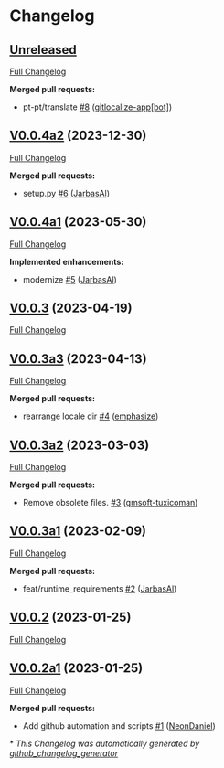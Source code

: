 # Changelog

## [Unreleased](https://github.com/OpenVoiceOS/skill-ovos-fallback-unknown/tree/HEAD)

[Full Changelog](https://github.com/OpenVoiceOS/skill-ovos-fallback-unknown/compare/V0.0.4a2...HEAD)

**Merged pull requests:**

- pt-pt/translate [\#8](https://github.com/OpenVoiceOS/skill-ovos-fallback-unknown/pull/8) ([gitlocalize-app[bot]](https://github.com/apps/gitlocalize-app))

## [V0.0.4a2](https://github.com/OpenVoiceOS/skill-ovos-fallback-unknown/tree/V0.0.4a2) (2023-12-30)

[Full Changelog](https://github.com/OpenVoiceOS/skill-ovos-fallback-unknown/compare/V0.0.4a1...V0.0.4a2)

**Merged pull requests:**

- setup.py [\#6](https://github.com/OpenVoiceOS/skill-ovos-fallback-unknown/pull/6) ([JarbasAl](https://github.com/JarbasAl))

## [V0.0.4a1](https://github.com/OpenVoiceOS/skill-ovos-fallback-unknown/tree/V0.0.4a1) (2023-05-30)

[Full Changelog](https://github.com/OpenVoiceOS/skill-ovos-fallback-unknown/compare/V0.0.3...V0.0.4a1)

**Implemented enhancements:**

- modernize [\#5](https://github.com/OpenVoiceOS/skill-ovos-fallback-unknown/pull/5) ([JarbasAl](https://github.com/JarbasAl))

## [V0.0.3](https://github.com/OpenVoiceOS/skill-ovos-fallback-unknown/tree/V0.0.3) (2023-04-19)

[Full Changelog](https://github.com/OpenVoiceOS/skill-ovos-fallback-unknown/compare/V0.0.3a3...V0.0.3)

## [V0.0.3a3](https://github.com/OpenVoiceOS/skill-ovos-fallback-unknown/tree/V0.0.3a3) (2023-04-13)

[Full Changelog](https://github.com/OpenVoiceOS/skill-ovos-fallback-unknown/compare/V0.0.3a2...V0.0.3a3)

**Merged pull requests:**

- rearrange locale dir [\#4](https://github.com/OpenVoiceOS/skill-ovos-fallback-unknown/pull/4) ([emphasize](https://github.com/emphasize))

## [V0.0.3a2](https://github.com/OpenVoiceOS/skill-ovos-fallback-unknown/tree/V0.0.3a2) (2023-03-03)

[Full Changelog](https://github.com/OpenVoiceOS/skill-ovos-fallback-unknown/compare/V0.0.3a1...V0.0.3a2)

**Merged pull requests:**

- Remove obsolete files. [\#3](https://github.com/OpenVoiceOS/skill-ovos-fallback-unknown/pull/3) ([gmsoft-tuxicoman](https://github.com/gmsoft-tuxicoman))

## [V0.0.3a1](https://github.com/OpenVoiceOS/skill-ovos-fallback-unknown/tree/V0.0.3a1) (2023-02-09)

[Full Changelog](https://github.com/OpenVoiceOS/skill-ovos-fallback-unknown/compare/V0.0.2...V0.0.3a1)

**Merged pull requests:**

- feat/runtime\_requirements [\#2](https://github.com/OpenVoiceOS/skill-ovos-fallback-unknown/pull/2) ([JarbasAl](https://github.com/JarbasAl))

## [V0.0.2](https://github.com/OpenVoiceOS/skill-ovos-fallback-unknown/tree/V0.0.2) (2023-01-25)

[Full Changelog](https://github.com/OpenVoiceOS/skill-ovos-fallback-unknown/compare/V0.0.2a1...V0.0.2)

## [V0.0.2a1](https://github.com/OpenVoiceOS/skill-ovos-fallback-unknown/tree/V0.0.2a1) (2023-01-25)

[Full Changelog](https://github.com/OpenVoiceOS/skill-ovos-fallback-unknown/compare/e3a9fab7d9833ef68ce7dc4aae8bdb07ab19a826...V0.0.2a1)

**Merged pull requests:**

- Add github automation and scripts [\#1](https://github.com/OpenVoiceOS/skill-ovos-fallback-unknown/pull/1) ([NeonDaniel](https://github.com/NeonDaniel))



\* *This Changelog was automatically generated by [github_changelog_generator](https://github.com/github-changelog-generator/github-changelog-generator)*
